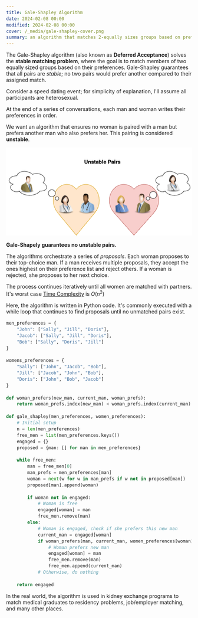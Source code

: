 ```yaml
---
title: Gale-Shapley Algorithm
date: 2024-02-08 00:00
modified: 2024-02-08 00:00
cover: /_media/gale-shapley-cover.png
summary: an algorithm that matches 2-equally sizes groups based on preferences.
---
```


The Gale-Shapley algorithm (also known as **Deferred Acceptance**) solves the **stable matching problem**, where the goal is to match members of two equally sized groups based on their preferences. Gale-Shapley guarantees that all pairs are *stable*; no two pairs would prefer another compared to their assigned match.

Consider a speed dating event; for simplicity of explanation, I'll assume all participants are heterosexual.

At the end of a series of conversations, each man and woman writes their preferences in order.

We want an algorithm that ensures no woman is paired with a man but prefers another man who also prefers her. This pairing is considered **unstable**.

![Unstable Pairs](../_media/unstable-pairs.png)

**Gale-Shapely guarantees no unstable pairs.**

The algorithms orchestrate a series of *proposals*. Each woman proposes to their top-choice man. If a man receives multiple proposals, they accept the ones highest on their preference list and reject others. If a woman is rejected, she proposes to her next choice.

The process continues iteratively until all women are matched with partners. It's worst case [Time Complexity](time-complexity.md) is $O(n^2)$

Here, the algorithm is written in Python code. It's commonly executed with a while loop that continues to find proposals until no unmatched pairs exist.

```python
men_preferences = {
    "John": ["Sally", "Jill", "Doris"],
    "Jacob": ["Sally", "Jill", "Doris"],
    "Bob": ["Sally", "Doris", "Jill"]
}

womens_preferences = {
    "Sally": ["John", "Jacob", "Bob"],
    "Jill": ["Jacob", "John", "Bob"],
    "Doris": ["John", "Bob", "Jacob"]
}

def woman_prefers(new_man, current_man, woman_prefs):
    return woman_prefs.index(new_man) < woman_prefs.index(current_man)

def gale_shapley(men_preferences, women_preferences):
    # Initial setup
    n = len(men_preferences)
    free_men = list(men_preferences.keys())
    engaged = {}
    proposed = {man: [] for man in men_preferences}

    while free_men:
        man = free_men[0]
        man_prefs = men_preferences[man]
        woman = next(w for w in man_prefs if w not in proposed[man])
        proposed[man].append(woman)

        if woman not in engaged:
            # Woman is free
            engaged[woman] = man
            free_men.remove(man)
        else:
            # Woman is engaged, check if she prefers this new man
            current_man = engaged[woman]
            if woman_prefers(man, current_man, women_preferences[woman]):
                # Woman prefers new man
                engaged[woman] = man
                free_men.remove(man)
                free_men.append(current_man)
            # Otherwise, do nothing

    return engaged
```

In the real world, the algorithm is used in kidney exchange programs to match medical graduates to residency problems, job/employer matching, and many other places.